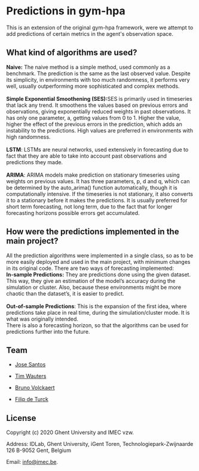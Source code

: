 # Predictions in gym-hpa

This is an extension of the original gym-hpa framework, were we attempt to add predictions of certain metrics in the agent's observation space.  


## What kind of algorithms are used?

<b>Naive:</b> The naive method is a simple method, used commonly as a benchmark. The prediction is the same as the last observed value. Despite its simplicity, in environments with too much randomness, it performs very well, usually outperforming more sophisticated and complex methods.
<br><br><b>Simple Exponential Smoothening (SES):</b>SES is primarily used in timeseries that lack any trend. It smoothens the values based on previous errors and observations, giving exponentially reduced weights in past observations.
It has only one parameter, a, getting values from 0 to 1. Higher the value, higher the effect of the previous errors in the prediction, which adds an instability to the predictions. High values are preferred in environments with high randomness.
<br><br><b>LSTM</b>: LSTMs are neural networks, used extensively in forecasting due to fact that they are able to take into account past observations and predictions they made. 
<br><br><b>ARIMA</b>: ARIMA models make prediction on stationary timeseries using weights on previous values. 
It has three parameters, p, d and q, which can be determined by the auto_arima() function automatically, though it is computationally intensive. If the timeseries is not stationary, it also converts it to a stationary before it makes the predictions. It is usually preferred for short term forecasting, not long term, due to the fact that for longer forecasting horizons possible errors get accumulated.

## How were the predictions implemented in the main project?
All the prediction algorithms were implemented in a single class, so as to be more easily deployed and used in the main project, with minimum changes in its original code. There are two ways of forecasting implemented:
<br><b>In-sample Predictions:</b> They are predictions done using the given dataset. This way, they give an estimation of the model’s accuracy during the simulation or cluster. Also, because these environments might be more chaotic than the dataset’s, it is easier to predict.
<br><br><b>Out-of-sample Predictions</b>: This is the expansion of the first idea, where predictions take place in real time, during the simulation/cluster mode. It is what was originally intended. 
<br>There is also a forecasting horizon, so that the algorithms can be used for predictions further into the future.
## Team

* [Jose Santos](https://scholar.google.com/citations?hl=en&user=57EIYWcAAAAJ)

* [Tim Wauters](https://scholar.google.com/citations?hl=en&user=Kvxp9iYAAAAJ)

* [Bruno Volckaert](https://scholar.google.com/citations?hl=en&user=NIILGOMAAAAJ)

* [Filip de Turck](https://scholar.google.com/citations?hl=en&user=-HXXnmEAAAAJ)

## License

Copyright (c) 2020 Ghent University and IMEC vzw.

Address: IDLab, Ghent University, iGent Toren, Technologiepark-Zwijnaarde 126 B-9052 Gent, Belgium 

Email: info@imec.be.


